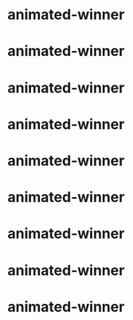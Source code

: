 # animated-winner
# animated-winner
# animated-winner
# animated-winner
# animated-winner
# animated-winner
# animated-winner
# animated-winner
# animated-winner
